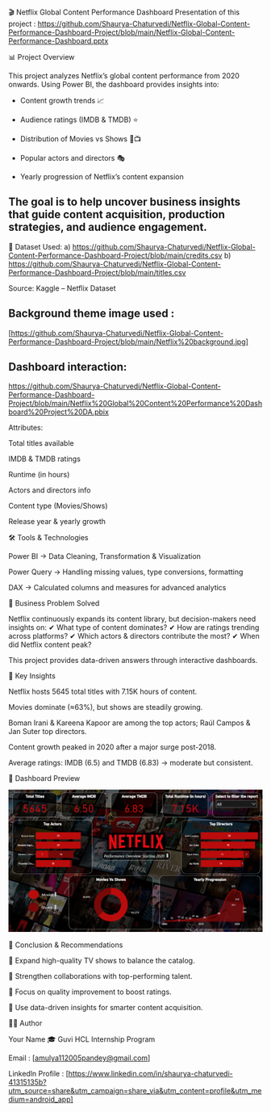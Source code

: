 🎬 Netflix Global Content Performance Dashboard
Presentation of this project : https://github.com/Shaurya-Chaturvedi/Netflix-Global-Content-Performance-Dashboard-Project/blob/main/Netflix-Global-Content-Performance-Dashboard.pptx

📊 Project Overview

This project analyzes Netflix’s global content performance from 2020 onwards. Using Power BI, the dashboard provides insights into:

- Content growth trends 📈

- Audience ratings (IMDB & TMDB) ⭐

- Distribution of Movies vs Shows 🎥📺

- Popular actors and directors 🎭

- Yearly progression of Netflix’s content expansion

## The goal is to help uncover business insights that guide content acquisition, production strategies, and audience engagement.

📂 Dataset Used:
a) https://github.com/Shaurya-Chaturvedi/Netflix-Global-Content-Performance-Dashboard-Project/blob/main/credits.csv
b) https://github.com/Shaurya-Chaturvedi/Netflix-Global-Content-Performance-Dashboard-Project/blob/main/titles.csv

Source: Kaggle – Netflix Dataset 
## Background theme image used : 
[https://github.com/Shaurya-Chaturvedi/Netflix-Global-Content-Performance-Dashboard-Project/blob/main/Netflix%20background.jpg]

## Dashboard interaction:
https://github.com/Shaurya-Chaturvedi/Netflix-Global-Content-Performance-Dashboard-Project/blob/main/Netflix%20Global%20Content%20Performance%20Dashboard%20Project%20DA.pbix


Attributes:

Total titles available

IMDB & TMDB ratings

Runtime (in hours)

Actors and directors info

Content type (Movies/Shows)

Release year & yearly growth

🛠 Tools & Technologies

Power BI → Data Cleaning, Transformation & Visualization

Power Query → Handling missing values, type conversions, formatting

DAX → Calculated columns and measures for advanced analytics

🚀 Business Problem Solved

Netflix continuously expands its content library, but decision-makers need insights on:
✔ What type of content dominates?
✔ How are ratings trending across platforms?
✔ Which actors & directors contribute the most?
✔ When did Netflix content peak?

This project provides data-driven answers through interactive dashboards.

🔑 Key Insights

Netflix hosts 5645 total titles with 7.15K hours of content.

Movies dominate (≈63%), but shows are steadily growing.

Boman Irani & Kareena Kapoor are among the top actors; Raúl Campos & Jan Suter top directors.

Content growth peaked in 2020 after a major surge post-2018.

Average ratings: IMDB (6.5) and TMDB (6.83) → moderate but consistent.

📸 Dashboard Preview

![Project Dashboard](https://github.com/Shaurya-Chaturvedi/Netflix-Global-Content-Performance-Dashboard-Project/blob/main/Snapshot%20of%20project.png)


🏁 Conclusion & Recommendations

📌 Expand high-quality TV shows to balance the catalog.

📌 Strengthen collaborations with top-performing talent.

📌 Focus on quality improvement to boost ratings.

📌 Use data-driven insights for smarter content acquisition.

👨‍💻 Author

Your Name
🎓 Guvi HCL Internship Program

Email : [amulya112005pandey@gmail.com]

Linkedln Profile :  [https://www.linkedin.com/in/shaurya-chaturvedi-41315135b?utm_source=share&utm_campaign=share_via&utm_content=profile&utm_medium=android_app]
